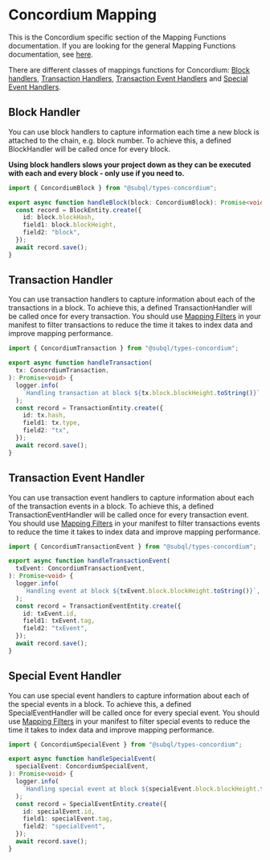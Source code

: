 # Concordium Mapping

This is the Concordium specific section of the Mapping Functions documentation. If you are looking for the general Mapping Functions documentation, see [here](../).

There are different classes of mappings functions for Concordium: [Block handlers](#block-handler), [Transaction Handlers](#transaction-handler), [Transaction Event Handlers](#transaction-event-handler) and [Special Event Handlers](#special-event-handler).

## Block Handler

You can use block handlers to capture information each time a new block is attached to the chain, e.g. block number. To achieve this, a defined BlockHandler will be called once for every block.

**Using block handlers slows your project down as they can be executed with each and every block - only use if you need to.**

```ts
import { ConcordiumBlock } from "@subql/types-concordium";

export async function handleBlock(block: ConcordiumBlock): Promise<void> {
  const record = BlockEntity.create({
    id: block.blockHash,
    field1: block.blockHeight,
    field2: "block",
  });
  await record.save();
}
```

## Transaction Handler

You can use transaction handlers to capture information about each of the transactions in a block. To achieve this, a defined TransactionHandler will be called once for every transaction. You should use [Mapping Filters](../manifest/chain-specific/concordium#mapping-handlers-and-filters) in your manifest to filter transactions to reduce the time it takes to index data and improve mapping performance.

```ts
import { ConcordiumTransaction } from "@subql/types-concordium";

export async function handleTransaction(
  tx: ConcordiumTransaction,
): Promise<void> {
  logger.info(
    `Handling transaction at block ${tx.block.blockHeight.toString()}`,
  );
  const record = TransactionEntity.create({
    id: tx.hash,
    field1: tx.type,
    field2: "tx",
  });
  await record.save();
}
```

## Transaction Event Handler

You can use transaction event handlers to capture information about each of the transaction events in a block. To achieve this, a defined TransactionEventHandler will be called once for every transaction event. You should use [Mapping Filters](../manifest/chain-specific/concordium#mapping-handlers-and-filters) in your manifest to filter transactions events to reduce the time it takes to index data and improve mapping performance.

```ts
import { ConcordiumTransactionEvent } from "@subql/types-concordium";

export async function handleTransactionEvent(
  txEvent: ConcordiumTransactionEvent,
): Promise<void> {
  logger.info(
    `Handling event at block ${txEvent.block.blockHeight.toString()}`,
  );
  const record = TransactionEventEntity.create({
    id: txEvent.id,
    field1: txEvent.tag,
    field2: "txEvent",
  });
  await record.save();
}
```

## Special Event Handler

You can use special event handlers to capture information about each of the special events in a block. To achieve this, a defined SpecialEventHandler will be called once for every special event. You should use [Mapping Filters](../manifest/chain-specific/concordium#mapping-handlers-and-filters) in your manifest to filter special events to reduce the time it takes to index data and improve mapping performance.

```ts
import { ConcordiumSpecialEvent } from "@subql/types-concordium";

export async function handleSpecialEvent(
  specialEvent: ConcordiumSpecialEvent,
): Promise<void> {
  logger.info(
    `Handling special event at block ${specialEvent.block.blockHeight.toString()}`,
  );
  const record = SpecialEventEntity.create({
    id: specialEvent.id,
    field1: specialEvent.tag,
    field2: "specialEvent",
  });
  await record.save();
}
```
